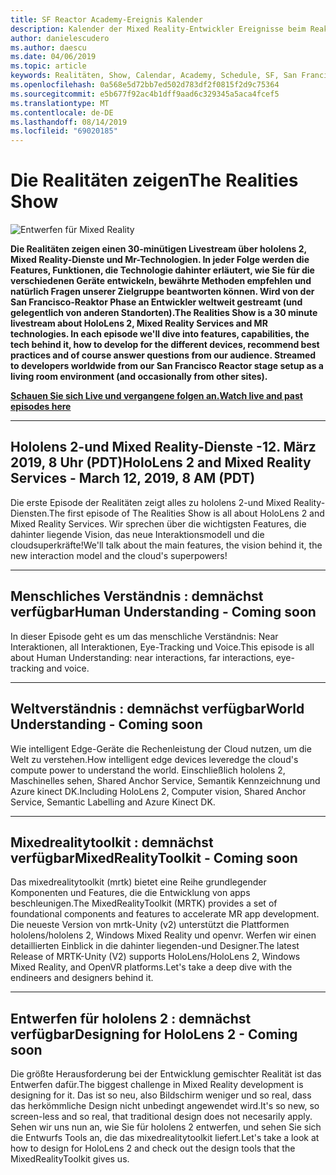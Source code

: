 ```yaml
---
title: SF Reactor Academy-Ereignis Kalender
description: Kalender der Mixed Reality-Entwickler Ereignisse beim Reaktor in San Francisco.
author: danielescudero
ms.author: daescu
ms.date: 04/06/2019
ms.topic: article
keywords: Realitäten, Show, Calendar, Academy, Schedule, SF, San Francisco, Reaktor
ms.openlocfilehash: 0a568e5d72bb7ed502d783df2f0815f2d9c75364
ms.sourcegitcommit: e5b677f92ac4b1dff9aad6c329345a5aca4fcef5
ms.translationtype: MT
ms.contentlocale: de-DE
ms.lasthandoff: 08/14/2019
ms.locfileid: "69020185"
---
```

# <a name="the-realities-show"></a><span data-ttu-id="36e5b-104">Die Realitäten zeigen</span><span class="sxs-lookup"><span data-stu-id="36e5b-104">The Realities Show</span></span>
![Entwerfen für Mixed Reality](images/therealitiesshow.jpg)

<span data-ttu-id="36e5b-106">**Die Realitäten zeigen einen 30-minütigen Livestream über hololens 2, Mixed Reality-Dienste und Mr-Technologien. In jeder Folge werden die Features, Funktionen, die Technologie dahinter erläutert, wie Sie für die verschiedenen Geräte entwickeln, bewährte Methoden empfehlen und natürlich Fragen unserer Zielgruppe beantworten können. Wird von der San Francisco-Reaktor Phase an Entwickler weltweit gestreamt (und gelegentlich von anderen Standorten).**</span><span class="sxs-lookup"><span data-stu-id="36e5b-106">**The Realities Show is a 30 minute livestream about HoloLens 2, Mixed Reality Services and MR technologies. In each episode we'll dive into features, capabilities, the tech behind it, how to develop for the different devices, recommend best practices and of course answer questions from our audience. Streamed to developers worldwide from our San Francisco Reactor stage setup as a living room environment (and occasionally from other sites).**</span></span>

<span data-ttu-id="36e5b-107">**[Schauen Sie sich Live und vergangene folgen an.](http://aka.ms/trs)**</span><span class="sxs-lookup"><span data-stu-id="36e5b-107">**[Watch live and past episodes here](http://aka.ms/trs)**</span></span>
___

## <a name="hololens-2-and-mixed-reality-services---march-12-2019-8-am-pdt"></a><span data-ttu-id="36e5b-108">**Hololens 2-und Mixed Reality-Dienste** -12. März 2019, 8 Uhr (PDT)</span><span class="sxs-lookup"><span data-stu-id="36e5b-108">**HoloLens 2 and Mixed Reality Services** - March 12, 2019, 8 AM (PDT)</span></span>
<span data-ttu-id="36e5b-109">Die erste Episode der Realitäten zeigt alles zu hololens 2-und Mixed Reality-Diensten.</span><span class="sxs-lookup"><span data-stu-id="36e5b-109">The first episode of The Realities Show is all about HoloLens 2 and Mixed Reality Services.</span></span> <span data-ttu-id="36e5b-110">Wir sprechen über die wichtigsten Features, die dahinter liegende Vision, das neue Interaktionsmodell und die cloudsuperkräfte!</span><span class="sxs-lookup"><span data-stu-id="36e5b-110">We'll talk about the main features, the vision behind it, the new interaction model and the cloud's superpowers!</span></span>

___

## <a name="human-understanding---coming-soon"></a><span data-ttu-id="36e5b-111">**Menschliches Verständnis** : demnächst verfügbar</span><span class="sxs-lookup"><span data-stu-id="36e5b-111">**Human Understanding** - Coming soon</span></span>
<span data-ttu-id="36e5b-112">In dieser Episode geht es um das menschliche Verständnis: Near Interaktionen, all Interaktionen, Eye-Tracking und Voice.</span><span class="sxs-lookup"><span data-stu-id="36e5b-112">This episode is all about Human Understanding: near interactions, far interactions, eye-tracking and voice.</span></span>

___
## <a name="world-understanding---coming-soon"></a><span data-ttu-id="36e5b-113">**Weltverständnis** : demnächst verfügbar</span><span class="sxs-lookup"><span data-stu-id="36e5b-113">**World Understanding** - Coming soon</span></span>
<span data-ttu-id="36e5b-114">Wie intelligent Edge-Geräte die Rechenleistung der Cloud nutzen, um die Welt zu verstehen.</span><span class="sxs-lookup"><span data-stu-id="36e5b-114">How intelligent edge devices leveredge the cloud's compute power to understand the world.</span></span> <span data-ttu-id="36e5b-115">Einschließlich hololens 2, Maschinelles sehen, Shared Anchor Service, Semantik Kennzeichnung und Azure kinect DK.</span><span class="sxs-lookup"><span data-stu-id="36e5b-115">Including HoloLens 2, Computer vision, Shared Anchor Service, Semantic Labelling and Azure Kinect DK.</span></span>

___
## <a name="mixedrealitytoolkit---coming-soon"></a><span data-ttu-id="36e5b-116">**Mixedrealitytoolkit** : demnächst verfügbar</span><span class="sxs-lookup"><span data-stu-id="36e5b-116">**MixedRealityToolkit** - Coming soon</span></span>
<span data-ttu-id="36e5b-117">Das mixedrealitytoolkit (mrtk) bietet eine Reihe grundlegender Komponenten und Features, die die Entwicklung von apps beschleunigen.</span><span class="sxs-lookup"><span data-stu-id="36e5b-117">The MixedRealityToolkit (MRTK) provides a set of foundational components and features to accelerate MR app development.</span></span> <span data-ttu-id="36e5b-118">Die neueste Version von mrtk-Unity (v2) unterstützt die Plattformen hololens/hololens 2, Windows Mixed Reality und openvr. Werfen wir einen detaillierten Einblick in die dahinter liegenden-und Designer.</span><span class="sxs-lookup"><span data-stu-id="36e5b-118">The latest Release of MRTK-Unity (V2) supports HoloLens/HoloLens 2, Windows Mixed Reality, and OpenVR platforms.Let's take a deep dive with the endineers and designers behind it.</span></span>

___
## <a name="designing-for-hololens-2---coming-soon"></a><span data-ttu-id="36e5b-119">**Entwerfen für hololens 2** : demnächst verfügbar</span><span class="sxs-lookup"><span data-stu-id="36e5b-119">**Designing for HoloLens 2** - Coming soon</span></span>
<span data-ttu-id="36e5b-120">Die größte Herausforderung bei der Entwicklung gemischter Realität ist das Entwerfen dafür.</span><span class="sxs-lookup"><span data-stu-id="36e5b-120">The biggest challenge in Mixed Reality development is designing for it.</span></span> <span data-ttu-id="36e5b-121">Das ist so neu, also Bildschirm weniger und so real, dass das herkömmliche Design nicht unbedingt angewendet wird.</span><span class="sxs-lookup"><span data-stu-id="36e5b-121">It's so new, so screen-less and so real, that traditional design does not necesarily apply.</span></span> <span data-ttu-id="36e5b-122">Sehen wir uns nun an, wie Sie für hololens 2 entwerfen, und sehen Sie sich die Entwurfs Tools an, die das mixedrealitytoolkit liefert.</span><span class="sxs-lookup"><span data-stu-id="36e5b-122">Let's take a look at how to design for HoloLens 2 and check out the design tools that the MixedRealityToolkit gives us.</span></span>


